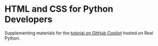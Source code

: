 # HTML and CSS for Python Developers

Supplementing materials for the [tutorial on GitHub Copilot](https://realpython.com/html-and-css-for-python-developers/) hosted on Real Python.
